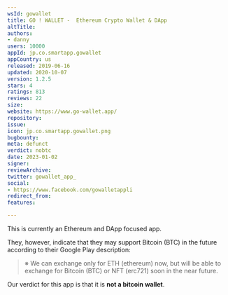 ```yaml
---
wsId: gowallet
title: GO ! WALLET -  Ethereum Crypto Wallet & DApp
altTitle: 
authors:
- danny
users: 10000
appId: jp.co.smartapp.gowallet
appCountry: us
released: 2019-06-16
updated: 2020-10-07
version: 1.2.5
stars: 4
ratings: 813
reviews: 22
size: 
website: https://www.go-wallet.app/
repository: 
issue: 
icon: jp.co.smartapp.gowallet.png
bugbounty: 
meta: defunct
verdict: nobtc
date: 2023-01-02
signer: 
reviewArchive: 
twitter: gowallet_app_
social:
- https://www.facebook.com/gowalletappli
redirect_from: 
features: 

---
```


This is currently an Ethereum and DApp focused app. 

They, however, indicate that they may support Bitcoin (BTC) in the future according to their Google Play description:

> ※ We can exchange only for ETH (ethereum) now, but will be able to exchange for Bitcoin (BTC) or NFT (erc721) soon in the near future.

Our verdict for this app is that it is **not a bitcoin wallet**.